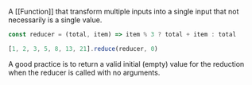 A [[Function]] that transform multiple inputs into a single input that not necessarily is a single value.

```js
const reducer = (total, item) => item % 3 ? total + item : total

[1, 2, 3, 5, 8, 13, 21].reduce(reducer, 0)
```

A good practice is to return a valid initial (empty) value for the reduction when the reducer is called with no arguments.